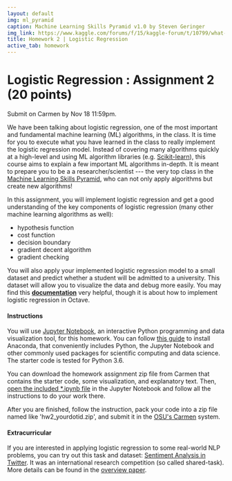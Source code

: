 ```yaml
---
layout: default
img: ml_pyramid 
caption: Machine Learning Skills Pyramid v1.0 by Steven Geringer
img_link: https://www.kaggle.com/forums/f/15/kaggle-forum/t/10799/what-makes-a-rock-star-machine-learning-scientist
title: Homework 2 | Logistic Regression
active_tab: homework
---
```



Logistic Regression <span class="text-muted">: Assignment 2 (20 points)</span> 
=============================================================


<div class="alert alert-info">
  <p>Submit on Carmen by Nov 18 11:59pm. </p>
</div>


We have been talking about logistic regression, one of the most important and fundamental machine learning (ML) algorithms, in the class. It is time for you to execute what you have learned in the class to really implement the logistic regression model. Instead of covering many algorithms quickly at a high-level and using ML algorithm libraries (e.g. [Scikit-learn](http://scikit-learn.org/stable/)), this course aims to explain a few important ML algorithms in-depth. It is meant to prepare you to be a a researcher/scientist --- the very top class in the [Machine Learning Skills Pyramid](http://socialmedia-class.org/assets/img/ml_pyramid.jpg), who can not only apply algorithms but create new algorithms! 

In this assignment, you will implement logistic regression and get a good understanding of the key components of logistic regression (many other machine learning algorithms as well):

- hypothesis function
- cost function
- decision boundary
- gradient decent algorithm
- gradient checking

You will also apply your implemented logistic regression model to a small dataset and predict whether a student will be admitted to a university. This dataset will allow you to visualize the data and debug more easily. You may find this **[documentation](http://socialmedia-class.org/slides/AndrewNg_ex2.pdf)** very helpful, though it is about how to implement logistic regression in Octave.  

#### Instructions

You will use [Jupyter Notebook](http://jupyter.org/), an interactive Python programming and data visualization tool, for this homework. You can follow [this guide](http://jupyter.readthedocs.io/en/latest/install.html) to install Anaconda, that conveniently includes Python, the Jupyter Notebook and other commonly used packages for scientific computing and data science. The starter code is tested for Python 3.6.

You can download the homework assignment zip file from Carmen that contains the starter code, some visualization, and explanatory text. Then, [open the included *.ipynb file](http://jupyter.readthedocs.io/en/latest/running.html) in the Jupyter Notebook and follow all the instructions to do your work there.

After you are finished, follow the instruction, pack your code into a zip file named like 'hw2_yourdotid.zip', and submit it in the [OSU's Carmen](https://carmen.osu.edu/) system.


#### Extracurricular

If you are interested in applying logistic regression to some real-world NLP problems, you can try out this task and dataset: [Sentiment Analysis in Twitter](http://alt.qcri.org/semeval2016/task4/). It was an international research competition (so called shared-task). More details can be found in the [overview paper](http://www.aclweb.org/anthology/S16-1001).

